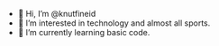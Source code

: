 - 👋 Hi, I’m @knutfineid
- 👀 I’m interested in technology and almost all sports.
- 🌱 I’m currently learning basic code.

